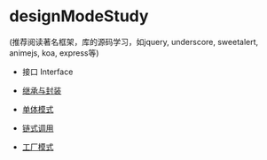 # designModeStudy

(推荐阅读著名框架，库的源码学习，如jquery, underscore, sweetalert, animejs, koa, express等)
- 接口 Interface

- [继承与封装](https://github.com/lastIndexOf/designModeStudy/tree/master/doc/封装)

- [单体模式](https://github.com/lastIndexOf/designModeStudy/tree/master/doc/单体模式)

- [链式调用](https://github.com/lastIndexOf/designModeStudy/tree/master/doc/链式调用)

- [工厂模式](https://github.com/lastIndexOf/designModeStudy/tree/master/doc/工厂模式)
